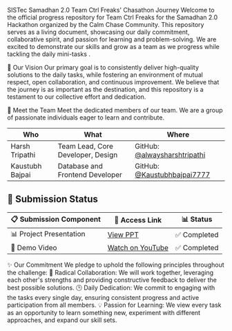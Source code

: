 SISTec Samadhan 2.0 Team Ctrl Freaks' Chasathon Journey
Welcome to the official progress repository for Team Ctrl Freaks for the Samadhan 2.0 Hackathon organized by the Calm Chase Community. 
This repository serves as a living document, showcasing our daily commitment, collaborative spirit, and passion for learning and problem-solving. 
We are excited to demonstrate our skills and grow as a team as we progress while tackling the daily mini-tasks .

🎯 Our Vision
Our primary goal is to consistently deliver high-quality solutions to the daily tasks, while fostering an environment of mutual respect, open collaboration, and continuous improvement. 
We believe that the journey is as important as the destination, and this repository is a testament to our collective effort and dedication.

👥 Meet the Team
Meet the dedicated members of our team. We are a group of passionate individuals eager to learn and contribute.

| Who | What | Where |
|--------------------------|----------------|------------|
| Harsh Tripathi | Team Lead, Core Developer, Design | GitHub: [@alwaysharshtripathi](https://github.com/alwaysharshtripathi) |
| Kaustubh Bajpai | Database and Frontend Developer | GitHub: [@Kaustubhbajpai7777](https://github.com/kaustubhbajpai7777) |

## 📌 Submission Status

| 📋 Submission Component | 🔗 Access Link | 📊 Status |
|--------------------------|----------------|------------|
| 📊 Project Presentation | [View PPT](https://docs.google.com/presentation/d/1_mH3gdWIfWVLnKfGl4PY26wbs6HmuHX_/edit?usp=sharing&ouid=106813878447204705836&rtpof=true&sd=true) | ✅ Completed |
| 🎥 Demo Video | [Watch on YouTube](https://youtu.be/SqS3SkqKvYU) | ✅ Completed |


✨ Our Commitment
We pledge to uphold the following principles throughout the challenge:
🤝 Radical Collaboration: We will work together, leveraging each other's strengths and providing constructive feedback to deliver the best possible solutions.
🕒 Daily Dedication: We commit to engaging with the tasks every single day, ensuring consistent progress and active participation from all members.
💡 Passion for Learning: We view every task as an opportunity to learn something new, experiment with different approaches, and expand our skill sets.


